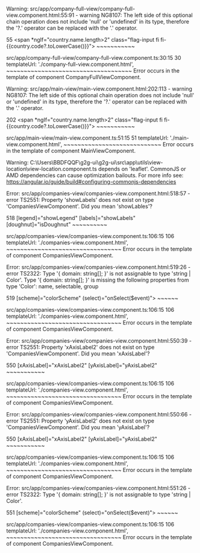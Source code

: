 
Warning: src/app/company-full-view/company-full-view.component.html:55:91 - warning NG8107: The left side of this optional chain operation does not include 'null' or 'undefined' in its type, therefore the '?.' operator can be replaced with the '.' operator.

55               <span *ngIf="country.name.length>2" class="flag-input fi fi-{{country.code?.toLowerCase()}}"></span>
                                                                                             ~~~~~~~~~~~

  src/app/company-full-view/company-full-view.component.ts:30:15
    30  templateUrl: './company-full-view.component.html',
                     ~~~~~~~~~~~~~~~~~~~~~~~~~~~~~~~~~~~~
    Error occurs in the template of component CompanyFullViewComponent.


Warning: src/app/main-view/main-view.component.html:202:113 - warning NG8107: The left side of this optional chain operation does not include 'null' or 'undefined' in its type, therefore the '?.' operator can be replaced with the '.' operator.

202                                     <span *ngIf="country.name.length>2" class="flag-input fi fi-{{country.code?.toLowerCase()}}"></span>
                                                                                                                    ~~~~~~~~~~~

  src/app/main-view/main-view.component.ts:51:15
    51  templateUrl: './main-view.component.html',
                     ~~~~~~~~~~~~~~~~~~~~~~~~~~~~
    Error occurs in the template of component MainViewComponent.


Warning: C:\Users\BBDFQQF\g2g-ui\g2g-ui\src\app\utils\view-location\view-location.component.ts depends on 'leaflet'. CommonJS or AMD dependencies can cause optimization bailouts.
For more info see: https://angular.io/guide/build#configuring-commonjs-dependencies



Error: src/app/companies-view/companies-view.component.html:518:57 - error TS2551: Property 'showLabels' does not exist on type 'CompaniesViewComponent'. Did you mean 'showLables'?

518                         [legend]="showLegend" [labels]="showLabels" [doughnut]="isDoughnut"
                                                            ~~~~~~~~~~

  src/app/companies-view/companies-view.component.ts:106:15
    106  templateUrl: './companies-view.component.html',
                      ~~~~~~~~~~~~~~~~~~~~~~~~~~~~~~~~~
    Error occurs in the template of component CompaniesViewComponent.


Error: src/app/companies-view/companies-view.component.html:519:26 - error TS2322: Type '{ domain: string[]; }' is not assignable to type 'string | Color'.
  Type '{ domain: string[]; }' is missing the following properties from type 'Color': name, selectable, group

519                         [scheme]="colorScheme" (select)="onSelect($event)">
                             ~~~~~~

  src/app/companies-view/companies-view.component.ts:106:15
    106  templateUrl: './companies-view.component.html',
                      ~~~~~~~~~~~~~~~~~~~~~~~~~~~~~~~~~
    Error occurs in the template of component CompaniesViewComponent.


Error: src/app/companies-view/companies-view.component.html:550:39 - error TS2551: Property 'xAxisLabel2' does not exist on type 'CompaniesViewComponent'. Did you mean 'xAxisLabel'?

550                         [xAxisLabel]="xAxisLabel2" [yAxisLabel]="yAxisLabel2"
                                          ~~~~~~~~~~~

  src/app/companies-view/companies-view.component.ts:106:15
    106  templateUrl: './companies-view.component.html',
                      ~~~~~~~~~~~~~~~~~~~~~~~~~~~~~~~~~
    Error occurs in the template of component CompaniesViewComponent.


Error: src/app/companies-view/companies-view.component.html:550:66 - error TS2551: Property 'yAxisLabel2' does not exist on type 'CompaniesViewComponent'. Did you mean 'yAxisLabel'?

550                         [xAxisLabel]="xAxisLabel2" [yAxisLabel]="yAxisLabel2"
                                                                     ~~~~~~~~~~~

  src/app/companies-view/companies-view.component.ts:106:15
    106  templateUrl: './companies-view.component.html',
                      ~~~~~~~~~~~~~~~~~~~~~~~~~~~~~~~~~
    Error occurs in the template of component CompaniesViewComponent.


Error: src/app/companies-view/companies-view.component.html:551:26 - error TS2322: Type '{ domain: string[]; }' is not assignable to type 'string | Color'.

551                         [scheme]="colorScheme" (select)="onSelect($event)">
                             ~~~~~~

  src/app/companies-view/companies-view.component.ts:106:15
    106  templateUrl: './companies-view.component.html',
                      ~~~~~~~~~~~~~~~~~~~~~~~~~~~~~~~~~
    Error occurs in the template of component CompaniesViewComponent.

